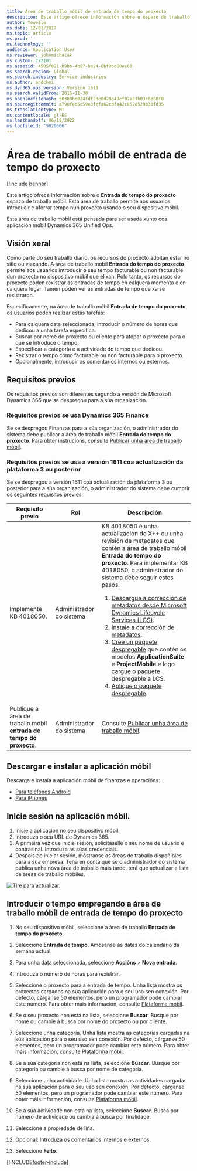 ```yaml
---
title: Área de traballo móbil de entrada de tempo do proxecto
description: Este artigo ofrece información sobre o espazo de traballo móbil de entrada de hora do proxecto. Esta área de traballo permite aos usuarios introducir e aforrar tempo nun proxecto usando o seu dispositivo móbil.
author: Yowelle
ms.date: 12/01/2017
ms.topic: article
ms.prod: ''
ms.technology: ''
audience: Application User
ms.reviewer: johnmichalak
ms.custom: 272101
ms.assetid: 4505f021-b9bb-4b87-be24-6bf0bd88ee60
ms.search.region: Global
ms.search.industry: Service industries
ms.author: andchoi
ms.dyn365.ops.version: Version 1611
ms.search.validFrom: 2016-11-30
ms.openlocfilehash: 50388bd024fdf2de0d28e49ef07a01b03c6b88f0
ms.sourcegitcommit: a798fed5c59e3fefa62cdfa42c852d529b33fd35
ms.translationtype: MT
ms.contentlocale: gl-ES
ms.lasthandoff: 06/18/2022
ms.locfileid: "9029666"
---
```

# <a name="project-time-entry-mobile-workspace"></a>Área de traballo móbil de entrada de tempo do proxecto

[!include [banner](../includes/banner.md)]

Este artigo ofrece información sobre o **Entrada do tempo do proxecto** espazo de traballo móbil. Esta área de traballo permite aos usuarios introducir e aforrar tempo nun proxecto usando o seu dispositivo móbil.

Esta área de traballo móbil está pensada para ser usada xunto coa aplicación móbil Dynamics 365 Unified Ops. 

## <a name="overview"></a>Visión xeral
Como parte do seu traballo diario, os recursos do proxecto adoitan estar no sitio ou viaxando. A área de traballo móbil **Entrada do tempo do proxecto** permite aos usuarios introducir o seu tempo facturable ou non facturable dun proxecto no dispositivo móbil que elixan. Polo tanto, os recursos do proxecto poden rexistrar as entradas de tempo en calquera momento e en calquera lugar. Tamén poden ver as entradas de tempo que xa se rexistraron. 

Especificamente, na área de traballo móbil **Entrada de tempo do proxecto**, os usuarios poden realizar estas tarefas:

-   Para calquera data seleccionada, introducir o número de horas que dedicou a unha tarefa específica.
-   Buscar por nome do proxecto ou cliente para atopar o proxecto para o que se introduce o tempo.
-   Especificar a categoría e a actividade do tempo que dedicou.
-   Rexistrar o tempo como facturable ou non facturable para o proxecto.
-   Opcionalmente, introducir os comentarios internos ou externos.

## <a name="prerequisites"></a>Requisitos previos
Os requisitos previos son diferentes segundo a versión de Microsoft Dynamics 365 que se despregou para a súa organización.

### <a name="prerequisites-if-you-use-dynamics-365-finance"></a>Requisitos previos se usa Dynamics 365 Finance
Se se despregou Finanzas para a súa organización, o administrador do sistema debe publicar a área de traballo móbil **Entrada do tempo do proxecto**. Para obter instrucións, consulte [Publicar unha área de traballo móbil](/dynamics365/fin-ops-core/dev-itpro/mobile-apps/publish-mobile-workspace).

### <a name="prerequisites-if-you-use-version-1611-with-platform-update-3-or-later"></a>Requisitos previos se usa a versión 1611 coa actualización da plataforma 3 ou posterior
Se se despregou a versión 1611 coa actualización da plataforma 3 ou posterior para a súa organización, o administrador do sistema debe cumprir os seguintes requisitos previos. 

<table>
<thead>
<tr class="header">
<th>Requisito previo</th>
<th>Rol</th>
<th>Descripción</th>
</tr>
</thead>
<tbody>
<tr class="odd">

<td>Implemente KB 4018050.</td>
<td>Administrador do sistema</td>
<td>KB 4018050 é unha actualización de X++ ou unha revisión de metadatos que contén a área de traballo móbil <strong>Entrada do tempo do proxecto</strong>. Para implementar KB 4018050, o administrador do sistema debe seguir estes pasos.
<ol>
<li><a href="/dynamics365/fin-ops-core/dev-itpro/migration-upgrade/download-hotfix-lcs">Descargue a corrección de metadatos desde Microsoft Dynamics Lifecycle Services (LCS)</a>.</li>
<li><a href="/dynamics365/fin-ops-core/dev-itpro/migration-upgrade/install-metadata-hotfix-package">Instale a corrección de metadatos</a>.</li>
<li><a href="/dynamics365/fin-ops-core/dev-itpro/deployment/create-apply-deployable-package">Cree un paquete despregable</a> que contén os modelos <strong>ApplicationSuite</strong> e <strong>ProjectMobile</strong> e logo cargue o paquete despregable a LCS.</li>
<li><a href="/dynamics365/fin-ops-core/dev-itpro/deployment/apply-deployable-package-system">Aplique o paquete despregable</a>.</li>

</ol></td>
</tr>
<tr class="even">
<td>Publique a área de traballo móbil <strong>entrada de tempo do proxecto</strong>.</td>
<td>Administrador do sistema</td>
<td>Consulte <a href="/dynamics365/fin-ops-core/dev-itpro/mobile-apps/publish-mobile-workspace">Publicar unha área de traballo móbil</a>.</td>
</tr>
</tbody>
</table>

## <a name="download-and-install-the-mobile-app"></a>Descargar e instalar a aplicación móbil

Descarga e instala a aplicación móbil de finanzas e operacións:

-   [Para teléfonos Android](https://go.microsoft.com/fwlink/?linkid=850662)
-   [Para iPhones](https://go.microsoft.com/fwlink/?linkid=850663)

## <a name="sign-in-to-the-mobile-app"></a>Inicie sesión na aplicación móbil.
1.  Inicie a aplicación no seu dispositivo móbil.
2.  Introduza o seu URL de Dynamics 365.
3.  A primeira vez que inicie sesión, solicítaselle o seu nome de usuario e contrasinal. Introduza as súas credenciais.
4.  Despois de iniciar sesión, móstranse as áreas de traballo dispoñibles para a súa empresa. Teña en conta que se o administrador do sistema publica unha nova área de traballo máis tarde, terá que actualizar a lista de áreas de traballo móbiles.

[![Tire para actualizar.](./media/pull-to-refresh-list-of-workspaces-183x300.png)](./media/pull-to-refresh-list-of-workspaces.png)

## <a name="enter-time-by-using-the-project-time-entry-mobile-workspace"></a>Introducir o tempo empregando a área de traballo móbil de entrada de tempo do proxecto
1.  No seu dispositivo móbil, seleccione a área de traballo **Entrada de tempo do proxecto**.
2.  Seleccione **Entrada de tempo**. Amósanse as datas do calendario da semana actual.
3.  Para unha data seleccionada, seleccione **Accións** &gt; **Nova entrada**.
4.  Introduza o número de horas para rexistrar.
5.  Seleccione o proxecto para a entrada de tempo. Unha lista mostra os proxectos cargados na súa aplicación para o seu uso sen conexión. Por defecto, cárganse 50 elementos, pero un programador pode cambiar este número. Para obter máis información, consulte [Plataforma móbil](/dynamics365/fin-ops-core/dev-itpro/mobile-apps/mobile-app-home-page).
6.  Se o seu proxecto non está na lista, seleccione **Buscar**. Busque por nome ou cambie á busca por nome do proxecto ou por cliente.
7.  Seleccione unha categoría. Unha lista mostra as categorías cargadas na súa aplicación para o seu uso sen conexión. Por defecto, cárganse 50 elementos, pero un programador pode cambiar este número. Para obter máis información, consulte [Plataforma móbil](/dynamics365/fin-ops-core/dev-itpro/mobile-apps/mobile-app-home-page).
8.  Se a súa categoría non está na lista, seleccione **Buscar**. Busque por categoría ou cambie á busca por nome de categoría.
9.  Seleccione unha actividade. Unha lista mostra as actividades cargadas na súa aplicación para o seu uso sen conexión. Por defecto, cárganse 50 elementos, pero un programador pode cambiar este número. Para obter máis información, consulte [Plataforma móbil](/dynamics365/fin-ops-core/dev-itpro/mobile-apps/mobile-app-home-page).
10. Se a súa actividade non está na lista, seleccione **Buscar**. Busca por número de actividade ou cambia á busca por finalidade.

11. Seleccione a propiedade de liña.
12. Opcional: Introduza os comentarios internos e externos.
13. Seleccione **Feito**.


[!INCLUDE[footer-include](../includes/footer-banner.md)]